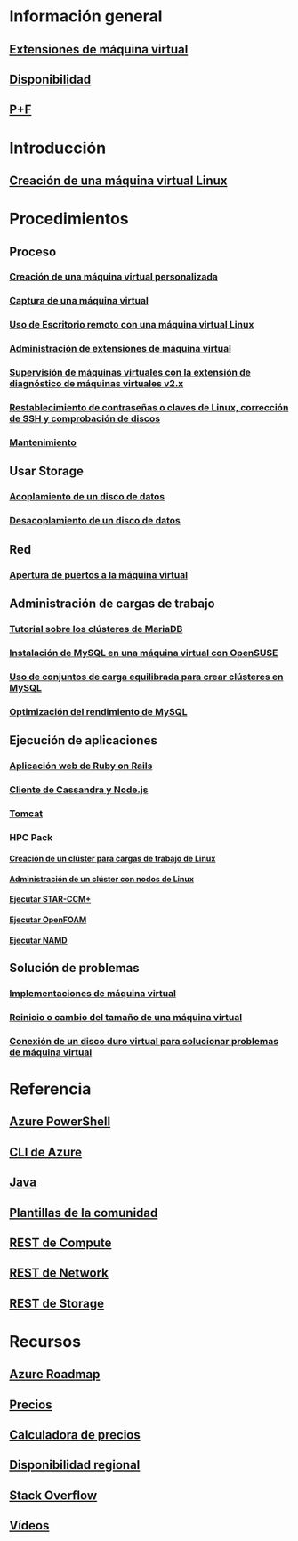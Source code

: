 # Información general
## [Extensiones de máquina virtual](agents-and-extensions-classic.md)
## [Disponibilidad](configure-availability-classic.md)
## [P+F](faq-classic.md)

# Introducción
## [Creación de una máquina virtual Linux](createportal-classic.md)

# Procedimientos
## Proceso
### [Creación de una máquina virtual personalizada](create-custom-classic.md)
### [Captura de una máquina virtual](capture-image-classic.md)
### [Uso de Escritorio remoto con una máquina virtual Linux](remote-desktop-classic.md)
### [Administración de extensiones de máquina virtual](manage-extensions-classic.md)
### [Supervisión de máquinas virtuales con la extensión de diagnóstico de máquinas virtuales v2.x](diagnostic-extension-v2.md)
### [Restablecimiento de contraseñas o claves de Linux, corrección de SSH y comprobación de discos](reset-access-classic.md)
### [Mantenimiento](planned-maintenance-schedule-classic.md)

## Usar Storage
### [Acoplamiento de un disco de datos](attach-disk-classic.md)
### [Desacoplamiento de un disco de datos](detach-disk-classic.md)

## Red
### [Apertura de puertos a la máquina virtual](setup-endpoints.md)

## Administración de cargas de trabajo
### [Tutorial sobre los clústeres de MariaDB](mariadb-mysql-cluster.md)
### [Instalación de MySQL en una máquina virtual con OpenSUSE](mysql-on-opensuse.md)
### [Uso de conjuntos de carga equilibrada para crear clústeres en MySQL](mysql-cluster.md)
### [Optimización del rendimiento de MySQL](optimize-mysql.md)

## Ejecución de aplicaciones
### [Aplicación web de Ruby on Rails](ruby-rails-web-app.md)
### [Cliente de Cassandra y Node.js](cassandra-nodejs.md)
### [Tomcat](setup-tomcat.md)
### HPC Pack
#### [Creación de un clúster para cargas de trabajo de Linux](hpcpack-cluster-powershell-script.md)
#### [Administración de un clúster con nodos de Linux](hpcpack-cluster.md)
#### [Ejecutar STAR-CCM+](hpcpack-cluster-starccm.md)
#### [Ejecutar OpenFOAM](hpcpack-cluster-openfoam.md)
#### [Ejecutar NAMD](hpcpack-cluster-namd.md)

## Solución de problemas
### [Implementaciones de máquina virtual](troubleshoot-deployment-new-vm.md)
### [Reinicio o cambio del tamaño de una máquina virtual](restart-resize-error-troubleshooting.md)
### [Conexión de un disco duro virtual para solucionar problemas de máquina virtual](troubleshoot-recovery-disks-portal.md)

# Referencia
## [Azure PowerShell](/powershell/azure/overview)
## [CLI de Azure](/cli/azure/vm)
## [Java](/java/api)
## [Plantillas de la comunidad](https://azure.microsoft.com/documentation/templates)
## [REST de Compute](https://msdn.microsoft.com/library/jj157206.aspx)
## [REST de Network](https://msdn.microsoft.com/library/jj157182.aspx)
## [REST de Storage](https://msdn.microsoft.com/library/ee460790.aspx)


# Recursos
## [Azure Roadmap](https://azure.microsoft.com/roadmap/?category=compute)
## [Precios](https://azure.microsoft.com/pricing/details/virtual-machines/#Linux)
## [Calculadora de precios](https://azure.microsoft.com/pricing/calculator/)
## [Disponibilidad regional](https://azure.microsoft.com/regions/services)
## [Stack Overflow](http://stackoverflow.com/questions/tagged/azure-virtual-machine)
## [Vídeos](https://azure.microsoft.com/documentation/videos/index/?services=virtual-machines)

